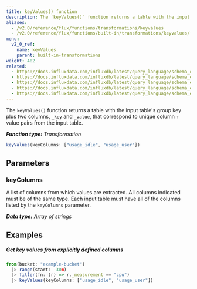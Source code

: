 ```yaml
---
title: keyValues() function
description: The `keyValues()` function returns a table with the input table's group key plus two columns, _key and _value, that correspond to unique column + value pairs from the input table.
aliases:
  - /v2.0/reference/flux/functions/transformations/keyvalues
  - /v2.0/reference/flux/functions/built-in/transformations/keyvalues/
menu:
  v2_0_ref:
    name: keyValues
    parent: built-in-transformations
weight: 402
related:
  - https://docs.influxdata.com/influxdb/latest/query_language/schema_exploration/#show-measurements, InfluxQL – SHOW MEASUREMENTS
  - https://docs.influxdata.com/influxdb/latest/query_language/schema_exploration/#show-field-keys, InfluxQL – SHOW FIELD KEYS
  - https://docs.influxdata.com/influxdb/latest/query_language/schema_exploration/#show-tag-keys, InfluxQL – SHOW TAG KEYS
  - https://docs.influxdata.com/influxdb/latest/query_language/schema_exploration/#show-tag-values, InfluxQL – SHOW TAG VALUES
  - https://docs.influxdata.com/influxdb/latest/query_language/schema_exploration/#show-serie, InfluxQL – SHOW SERIES
---
```


The `keyValues()` function returns a table with the input table's group key plus two columns,
`_key` and `_value`, that correspond to unique column + value pairs from the input table.

_**Function type:** Transformation_  

```js
keyValues(keyColumns: ["usage_idle", "usage_user"])
```

<!--
```js
// OR

keyValues(fn: (schema) => schema.columns |> filter(fn: (r) =>  r.label =~ /usage_.*/))
``` -->

## Parameters

<!--
{{% note %}}
`keyColumns` and `fn` are mutually exclusive. Only one may be used at a time.
{{% /note %}}
-->

### keyColumns

A list of columns from which values are extracted.
All columns indicated must be of the same type.
Each input table must have all of the columns listed by the `keyColumns` parameter.

_**Data type:** Array of strings_

<!--
### fn

Function used to identify a set of columns.
All columns indicated must be of the same type.

{{% note %}}
Make sure `fn` parameter names match each specified parameter. To learn why, see [Match parameter names](/v2.0/reference/flux/language/data-model/#match-parameter-names).
{{% /note %}}

_**Data type:** Function_

## Additional requirements

- Only one of `keyColumns` or `fn` may be used in a single call.
- All columns indicated must be of the same type.
- Each input table must have all of the columns listed by the `keyColumns` parameter.
-->

## Examples

##### Get key values from explicitly defined columns

```js
from(bucket: "example-bucket")
  |> range(start: -30m)
  |> filter(fn: (r) => r._measurement == "cpu")
  |> keyValues(keyColumns: ["usage_idle", "usage_user"])
```

<!--
##### Get key values from columns matching a regular expression

```js
from(bucket: "example-bucket")
  |> range(start: -30m)
  |> filter(fn: (r) => r._measurement == "cpu")
  |> keyValues(fn: (schema) => schema.columns |> filter(fn: (r) =>  r.label =~ /usage_.*/))
```
 -->
